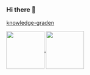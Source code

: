 ### Hi there 👋

[knowledge-graden](https://wzzc-dev.github.io)

<a href="https://github.com/wzzc-dev">
  <img align="center" src="https://github-readme-stats.vercel.app/api?username=wzzc-dev&show_icons=true&theme=gruvbox&cache_seconds=1800" height="100" />
</a>
<a href="https://github.com/wzzc-dev">
  <img align="center" src="https://github-readme-stats.vercel.app/api/top-langs/?username=wzzc-dev&hide=javascript,html,css&theme=gruvbox&layout=compact&langs_count=6&cache_seconds=1800"  height="100"/>
</a>
